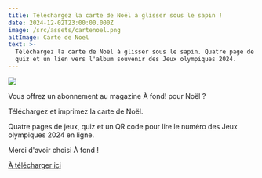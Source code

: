 ```yaml
---
title: Téléchargez la carte de Noël à glisser sous le sapin !
date: 2024-12-02T23:00:00.000Z
image: /src/assets/cartenoel.png
altImage: Carte de Noel
text: >-
  Téléchargez la carte de Noël à glisser sous le sapin. Quatre page de jeux,
  quiz et un lien vers l'album souvenir des Jeux olympiques 2024.
---
```


![](</src/assets/Capture d’écran 2024-12-03 à 10.17.07.png>)

Vous offrez un abonnement au magazine À fond! pour Noël ?

Téléchargez et imprimez la carte de Noël.

Quatre pages de jeux, quiz et un QR code pour lire le numéro des Jeux olympiques 2024 en ligne.

Merci d'avoir choisi À fond !

[À télécharger ici](https://afondlemag.fr/carte-de-noel-2024.pdf)

